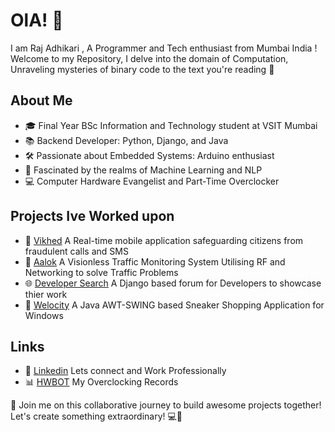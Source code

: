 # OlA!  🌟  
I am Raj Adhikari , A Programmer and Tech enthusiast from Mumbai India ! Welcome to my Repository, I delve into the domain of Computation, Unraveling mysteries of binary code to the text you're reading  🌌

## About Me
- 🎓 Final Year BSc Information and Technology student at VSIT Mumbai
- 📚 Backend Developer: Python, Django, and Java
- 🛠️ Passionate about Embedded Systems: Arduino enthusiast
- 🤖 Fascinated by the realms of Machine Learning and NLP
- 💻 Computer Hardware Evangelist and Part-Time Overclocker  

## Projects Ive Worked upon  
- 📲 [Vikhed](https://github.com/r-adhikari97/Vikhed) A Real-time mobile application safeguarding citizens from fraudulent calls and SMS
- 🚦 [Aalok](https://github.com/r-adhikari97/Aalok.git) A Visionless Traffic Monitoring System Utilising RF and Networking to solve Traffic Problems
- 🌐 [Developer Search](https://github.com/r-adhikari97/Developer_Search.git)  A Django based forum for Developers to showcase thier work
- 👟 [Welocity](https://github.com/r-adhikari97/Welocity.git) A Java AWT-SWING based Sneaker Shopping Application for Windows

## Links
- 👜 [Linkedin](in/raj-adhikari-39a02129b) Lets connect and Work Professionally
- 📊 [HWBOT](https://hwbot.org/user/sarie_/) My Overclocking Records

🚀 Join me on this collaborative journey to build awesome projects together! Let's create something extraordinary! 💻🤝


<!---
r-adhikari97/r-adhikari97 is a ✨ special ✨ repository because its `README.md` (this file) appears on your GitHub profile.
You can click the Preview link to take a look at your changes.
--->
